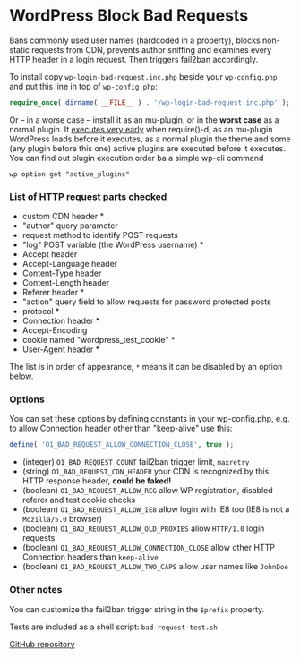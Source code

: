 # WordPress Block Bad Requests

Bans commonly used user names (hardcoded in a property), blocks non-static requests from CDN,
prevents author sniffing and examines every HTTP header in a login request.
Then triggers fail2ban accordingly.

To install copy `wp-login-bad-request.inc.php` beside your `wp-config.php` and put this line in top of `wp-config.php`:

```php
require_once( dirname( __FILE__ ) . '/wp-login-bad-request.inc.php' );
```

Or – in a worse case – install it as an mu-plugin, or in the **worst case** as a normal plugin.
It [executes very early](https://wordpress.org/plugins/whats-running/) when require()-d,
as an mu-plugin WordPress loads before it executes,
as a normal plugin the theme and some (any plugin before this one) active plugins are executed before it executes.
You can find out plugin execution order ba a simple wp-cli command

```
wp option get "active_plugins"
```

### List of HTTP request parts checked

- custom CDN header *
- "author" query parameter
- request method to identify POST requests
- "log" POST variable (the WordPress username) *
- Accept header
- Accept-Language header
- Content-Type header
- Content-Length header
- Referer header *
- "action" query field to allow requests for password protected posts
- protocol *
- Connection header *
- Accept-Encoding
- cookie named "wordpress_test_cookie" *
- User-Agent header *

The list is in order of appearance, `*` means it can be disabled by an option below.

### Options

You can set these options by defining constants in your wp-config.php,
e.g. to allow Connection header other than "keep-alive" use this:

```php
define( 'O1_BAD_REQUEST_ALLOW_CONNECTION_CLOSE', true );
```

- (integer) `O1_BAD_REQUEST_COUNT` fail2ban trigger limit, `maxretry`
- (string) `O1_BAD_REQUEST_CDN_HEADER` your CDN is recognized by this HTTP response header, **could be faked!**
- (boolean) `O1_BAD_REQUEST_ALLOW_REG` allow WP registration, disabled referer and test cookie checks
- (boolean) `O1_BAD_REQUEST_ALLOW_IE8` allow login with IE8 too (IE8 is not a `Mozilla/5.0` browser)
- (boolean) `O1_BAD_REQUEST_ALLOW_OLD_PROXIES` allow `HTTP/1.0` login requests
- (boolean) `O1_BAD_REQUEST_ALLOW_CONNECTION_CLOSE` allow other HTTP Connection headers than `keep-alive`
- (boolean) `O1_BAD_REQUEST_ALLOW_TWO_CAPS` allow user names like `JohnDoe`

### Other notes

You can customize the fail2ban trigger string in the `$prefix` property.

Tests are included as a shell script: `bad-request-test.sh`

[GitHub repository](https://github.com/szepeviktor/wordpress-plugin-construction/tree/master/wordpress-fail2ban)
